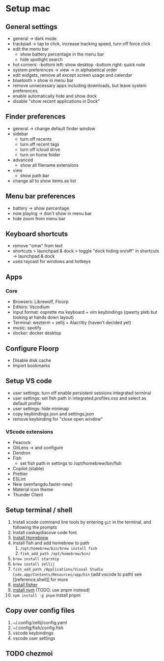 # Setup mac

## General settings

- general -> dark mode
- trackpad -> tap to click, increase tracking speed, turn off force click
- edit the menu bar
  - show battery percentage in the menu bar
  - hide spotlight search
- hot corners:
  -bottom left: show desktop
  -bottom right: quick note
- system preferences -> view -> in alphabetical order
- edit widgets, remove all except screen usage and calendar
- bluetooth > show in menu bar
- remove unnecessary apps including downloads, but leave system preferences
- enable automatically hide and show dock
- disable "show recent applications in Dock"

## Finder preferences

- general -> change default finder window
- sidebar
  - turn off recents
  - turn off recent tags
  - turn off icloud drive
  - turn on home folder
- advanced
  - show all filename extensions
- view
  - show path bar
- change all to show items as list

## Menu bar preferences

- battery -> show percentage
- now playing -> don't show in menu bar
- hide zoom from menu bar

## Keyboard shortcuts

- remove "omw" from text
- shortcuts > launchpad & dock > toggle "dock hiding on/off" in shortcuts -> launchpad & dock
- uses raycast for windows and hotkeys

## Apps
### Core
- Browsers: Librewolf, Floorp
- Editors: Vscodium
- Input format: osprette mx keyboard + vim keybindings (qwerty pleb but looking at hands down layout)
- Terminal: wezterm + zellij + Alacritty (haven't decided yet)
- music: spotify
- docker: docker desktop

## Configure Floorp

- Disable disk cache
- Import bookmarks

## Setup VS code

- user settings: turn off enable persistent sessions integrated terminal
- user settings: set fish path in integrated.profiles.osx and select as default profile
- user settings: hide minimap
- copy keybindings.json and settings.json
- remove keybinding for "close open window"

### VScode extensions

- Peacock
- GitLens -> and configure
- Dendron
- Fish
  - set fish path in settings to /opt/homebrew/bin/fish
- Copilot (stable)
- Prettier
- ESLint
- New (wenfangdu.faster-new)
- Material icon theme
- Thunder Client

## Setup terminal / shell

1. Install xcode command line tools by entering `git` in the terminal, and following the prompts
2. Install caskaydiacove code font
3. [Install Homebrew](https://brew.sh/)
4. Install fish and add homebrew to path
   1. `/opt/homebrew/bin/brew install fish`
   2. `fish_add_path /opt/homebrew/bin/`
5. `brew install starship`
6. `brew install zellij`
7. `fish_add_path /Applications/Visual Studio Code.app/Contents/Resources/app/bin` (add vscode to path)
    see [[reference.shell]] for more
8. [install fisher](https://github.com/jorgebucaran/fisher)
9. [install nvm](https://github.com/jorgebucaran/nvm.fish) (TODO: use pnpm instead)
10. `npm install -g pnpm` install pnpm

## Copy over config files

1. ~/.config/zellij/config.yaml
2. ~/.config/fish/config.fish
3. vscode keybindings
4. vscode user settings

## TODO chezmoi
